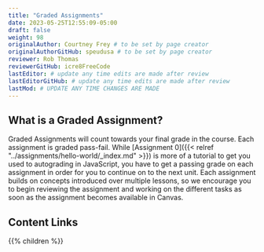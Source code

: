 ```yaml
---
title: "Graded Assignments"
date: 2023-05-25T12:55:09-05:00
draft: false
weight: 98
originalAuthor: Courtney Frey # to be set by page creator
originalAuthorGitHub: speudusa # to be set by page creator
reviewer: Rob Thomas 
reviewerGitHub: icre8FreeCode 
lastEditor: # update any time edits are made after review
lastEditorGitHub: # update any time edits are made after review
lastMod: # UPDATE ANY TIME CHANGES ARE MADE
---
```


## What is a Graded Assignment?
Graded Assignments will count towards your final grade in the course. Each assignment is graded pass-fail. While [Assignment 0]({{< relref "../assignments/hello-world/_index.md" >}}) is more of a tutorial to get you used to autograding in JavaScript, you have to get a passing grade on each assignment in order for you to continue on to the next unit. Each assignment builds on concepts introduced over multiple lessons, so we encourage you to begin reviewing the assignment and working on the different tasks as soon as the assignment becomes available in Canvas.

## Content Links

{{% children %}}
